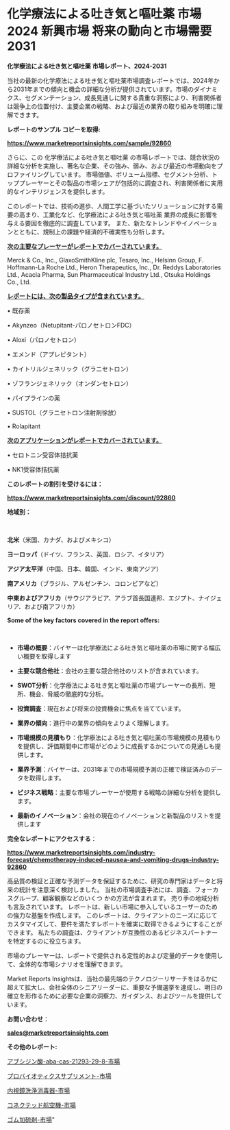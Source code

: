 # 化学療法による吐き気と嘔吐薬 市場 2024 新興市場 将来の動向と市場需要 2031

<strong>化学療法による吐き気と嘔吐薬 市場レポート、2024-2031</strong>

当社の最新の化学療法による吐き気と嘔吐薬市場調査レポートでは、2024年から2031年までの傾向と機会の詳細な分析が提供されています。市場のダイナミクス、セグメンテーション、成長見通しに関する貴重な洞察により、利害関係者は競争上の位置付け、主要企業の戦略、および最近の業界の取り組みを明確に理解できます。



<strong>レポートのサンプル コピーを取得:</strong> <a href=https://www.marketreportsinsights.com/sample/92860>

<strong><u>https://www.marketreportsinsights.com/sample/92860</u></strong></a>

さらに、この 化学療法による吐き気と嘔吐薬 の市場レポートでは、競合状況の詳細な分析を実施し、著名な企業、その強み、弱み、および最近の市場動向をプロファイリングしています。 市場価値、ボリューム指標、セグメント分析、トッププレーヤーとその製品の市場シェアが包括的に調査され、利害関係者に実用的なインテリジェンスを提供します。

このレポートでは、技術の進歩、人間工学に基づいたソリューションに対する需要の高まり、工業化など、化学療法による吐き気と嘔吐薬 業界の成長に影響を与える要因を徹底的に調査しています。 また、新たなトレンドやイノベーションとともに、規制上の課題や経済的不確実性も分析します。



<strong><u>次の主要なプレーヤーがレポートでカバーされています。</u></strong>

Merck & Co., Inc., GlaxoSmithKline plc, Tesaro, Inc., Helsinn Group, F. Hoffmann-La Roche Ltd., Heron Therapeutics, Inc., Dr. Reddys Laboratories Ltd., Acacia Pharma, Sun Pharmaceutical Industry Ltd., Otsuka Holdings Co., Ltd.



<strong><u><b>レポートには、次の製品タイプが含まれています。</b></u></strong>

• 既存薬

• Akynzeo（Netupitant-パロノセトロンFDC）

• Aloxi（パロノセトロン）

• エメンド（アプレピタント）

• カイトリルジェネリック（グラニセトロン）

• ゾフランジェネリック（オンダンセトロン）

• パイプラインの薬

• SUSTOL（グラニセトロン注射剤徐放）

• Rolapitant



<strong><u><b>次のアプリケーションがレポートでカバーされています。</b></u></strong>

• セロトニン受容体拮抗薬

• NK1受容体拮抗薬



<strong><b>このレポートの割引を受けるには：</b></strong>

<a href=https://www.marketreportsinsights.com/discount/92860>

<strong><u>https://www.marketreportsinsights.com/discount/92860</u></strong></a>



<strong>地域別：</strong>

<strong> </strong>



<strong>北米</strong>（米国、カナダ、およびメキシコ）



<strong>ヨーロッパ</strong>（ドイツ、フランス、英国、ロシア、イタリア）



<strong>アジア太平洋</strong>（中国、日本、韓国、インド、東南アジア）



<strong>南アメリカ</strong>（ブラジル、アルゼンチン、コロンビアなど）



<strong>中東およびアフリカ</strong>（サウジアラビア、アラブ首長国連邦、エジプト、ナイジェリア、および南アフリカ）



<strong>Some of the key factors covered in the report offers:</strong>

<strong> </strong>
<ul>
  <li>

<strong>市場の概要</strong>：バイヤーは化学療法による吐き気と嘔吐薬の市場に関する幅広い概要を取得します</li>
  <li>

<strong>主要な競合他社</strong>：会社の主要な競合他社のリストが含まれています。</li>
  <li>

<strong>SWOT分析</strong>：化学療法による吐き気と嘔吐薬の市場プレーヤーの長所、短所、機会、脅威の徹底的な分析。</li>
  <li>

<strong>投資調査</strong>：現在および将来の投資機会に焦点を当てています。</li>
  <li>

<strong>業界の傾向</strong>：進行中の業界の傾向をよりよく理解します。</li>
  <li>

<strong>市場規模の見積もり</strong>：化学療法による吐き気と嘔吐薬の市場規模の見積もり を提供し、評価期間中に市場がどのように成長するかについての見通しも提供します。</li>
  <li>

<strong>業界予測</strong>：バイヤーは、2031年までの市場規模予測の正確で検証済みのデータを取得します。</li>
  <li>

<strong>ビジネス戦略</strong>：主要な市場プレーヤーが使用する戦略の詳細な分析を提供します。</li>
  <li>

<strong>最新のイノベーション</strong>：会社の現在のイノベーションと新製品のリストを提供します</li>
</ul>


<strong>完全なレポートにアクセスする</strong>：

<a href=https://www.marketreportsinsights.com/industry-forecast/chemotherapy-induced-nausea-and-vomiting-drugs-industry-92860>

<strong><u>https://www.marketreportsinsights.com/industry-forecast/chemotherapy-induced-nausea-and-vomiting-drugs-industry-92860</u></strong></a>

高品質の検証と正確な予測データを保証するために、研究の専門家はデータと将来の統計を注意深く検討しました。 当社の市場調査手法には、調査、フォーカスグループ、顧客観察などのいくつ かの方法が含まれます。 売り手の地域分析も言及されています。 レポートは、新しい市場に参入しているユーザーのための強力な基盤を作成します。 このレポートは、クライアントのニーズに応じてカスタマイズして、要件を満たすレポートを確実に取得できるようにすることができます。 私たちの調査は、クライアントが互換性のあるビジネスパートナーを特定するのに役立ちます。

市場のプレーヤーは、レポートで提供される定性的および定量的データを使用して、全体的な市場シナリオを理解できます。

Market Reports Insightsは、当社の最先端のテクノロジーリサーチをはるかに超えて拡大し、会社全体のシニアリーダーに、重要な予備選挙を達成し、明日の確立を形作るために必要な企業の洞察力、ガイダンス、およびツールを提供しています。



<strong><b>お問い合わせ</b></strong>：

<a href=mailto:sales@marketreportsinsights.com>

<strong><u>sales@marketreportsinsights.com</u></strong></a>



<strong>その他のレポート:</strong>

<a href=https://www.linkedin.com/pulse/アブシジン酸-aba-cas-21293-29-8-市場-2023-総利益と主要ベンダー-wnxzf/>アブシジン酸-aba-cas-21293-29-8-市場</a>

<a href=https://www.linkedin.com/pulse/プロバイオティクスサプリメント-市場-2023-年のダイナミクスとビジネストレンド-rtbnf/>プロバイオティクスサプリメント-市場</a>

<a href=https://www.linkedin.com/pulse/内視鏡洗浄消毒器-市場-2023-総合分析と事業成長戦略-2030-data-dive-discoveries-24-analysis-dwb8f/>内視鏡洗浄消毒器-市場</a>

<a href=https://www.linkedin.com/pulse/コネクテッド航空機-市場-2030-年までの需要に焦点を当てた-2023-danwf/>コネクテッド航空機-市場</a>

<a href=https://www.linkedin.com/pulse/ゴム加硫剤-市場-2023-最新の-cagr-および成長分析-2030-x5zwf/>ゴム加硫剤-市場</a>"
